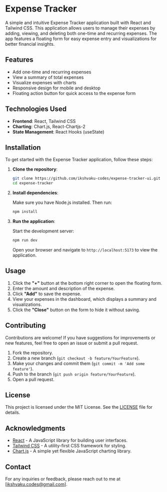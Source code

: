 
# Expense Tracker

A simple and intuitive Expense Tracker application built with React and Tailwind CSS. This application allows users to manage their expenses by adding, viewing, and deleting both one-time and recurring expenses. The app features a floating form for easy expense entry and visualizations for better financial insights.

## Features

- Add one-time and recurring expenses
- View a summary of total expenses
- Visualize expenses with charts
- Responsive design for mobile and desktop
- Floating action button for quick access to the expense form

## Technologies Used

- **Frontend**: React, Tailwind CSS
- **Charting**: Chart.js, React-Chartjs-2
- **State Management**: React Hooks (useState)

## Installation

To get started with the Expense Tracker application, follow these steps:

1. **Clone the repository**:

   ```bash
   git clone https://github.com/ikshvaku-codes/expense-tracker-ui.git
   cd expense-tracker
   ```

2. **Install dependencies**:

   Make sure you have Node.js installed. Then run:

   ```bash
   npm install
   ```

3. **Run the application**:

   Start the development server:

   ```bash
   npm run dev
   ```

   Open your browser and navigate to `http://localhost:5173` to view the application.

## Usage

1. Click the **"+"** button at the bottom right corner to open the floating form.
2. Enter the amount and description of the expense.
3. Click **"Add"** to save the expense.
4. View your expenses in the dashboard, which displays a summary and visualizations.
5. Click the **"Close"** button on the form to hide it without saving.

## Contributing

Contributions are welcome! If you have suggestions for improvements or new features, feel free to open an issue or submit a pull request.

1. Fork the repository.
2. Create a new branch (`git checkout -b feature/YourFeature`).
3. Make your changes and commit them (`git commit -m 'Add some feature'`).
4. Push to the branch (`git push origin feature/YourFeature`).
5. Open a pull request.

## License

This project is licensed under the MIT License. See the [LICENSE](LICENSE) file for details.

## Acknowledgments

- [React](https://reactjs.org/) - A JavaScript library for building user interfaces.
- [Tailwind CSS](https://tailwindcss.com/) - A utility-first CSS framework for styling.
- [Chart.js](https://www.chartjs.org/) - A simple yet flexible JavaScript charting library.

## Contact

For any inquiries or feedback, please reach out to me at [ikshvaku.codes@gmail.com].
```


